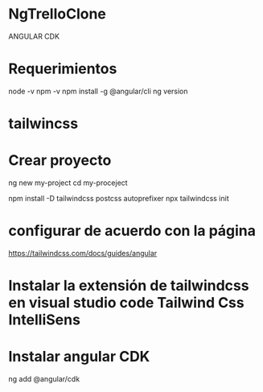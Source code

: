 # NgTrelloClone

ANGULAR CDK

# Requerimientos

node -v
npm -v
npm install -g @angular/cli
ng version


# tailwincss

# Crear proyecto

ng new my-project
cd my-proceject

npm install -D tailwindcss postcss autoprefixer
npx tailwindcss init


# configurar de acuerdo con la página

https://tailwindcss.com/docs/guides/angular


 # Instalar la extensión de tailwindcss en visual studio code **Tailwind Css IntelliSens**
 
 # Instalar angular CDK
 
 ng add @angular/cdk

 